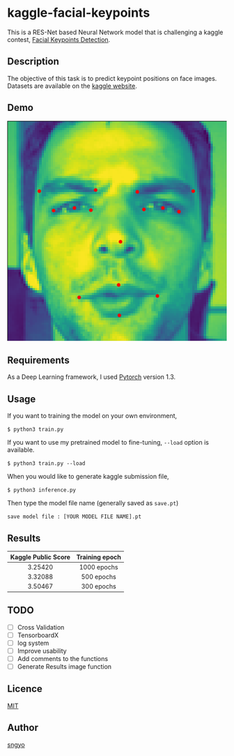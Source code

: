 # kaggle-facial-keypoints
This is a RES-Net based Neural Network model that is challenging a kaggle contest, [Facial Keypoints Detection](https://www.kaggle.com/c/facial-keypoints-detection).


## Description
The objective of this task is to predict keypoint positions on face images. Datasets are available on the [kaggle website](https://www.kaggle.com/c/facial-keypoints-detection/data).

## Demo
![result_image](https://github.com/axinc-ai/kaggle-facial-keypoints/blob/master/result.png)

## Requirements
As a Deep Learning framework, I used [Pytorch](https://pytorch.org) version 1.3.

## Usage 
If you want to training the model on your own environment, 
```shell script
$ python3 train.py 
```
If you want to use my pretrained model to fine-tuning, `--load` option is available.  
```shell script
$ python3 train.py --load
```
When you would like to generate kaggle submission file,
```shell script
$ python3 inference.py
``` 
Then type the model file name (generally saved as `save.pt`)
```
save model file : [YOUR MODEL FILE NAME].pt
```


## Results
| Kaggle Public Score  | Training epoch|
|:-----:|:-----:|    
| 3.25420 | 1000 epochs |
|3.32088| 500 epochs|
|3.50467|300 epochs|




## TODO
- [ ] Cross Validation
- [ ] TensorboardX
- [ ] log system
- [ ] Improve usability
- [ ] Add comments to the functions
- [ ] Generate Results image function 

## Licence
[MIT](https://github.com/axinc-ai/kaggle-facial-keypoints/blob/master/LICENSE.txt)

## Author
[sngyo](https://github.com/sngyo)
